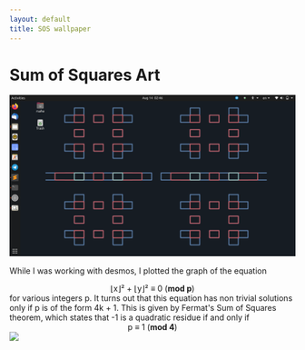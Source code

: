 ```yaml
---
layout: default
title: SOS wallpaper
---
```


# Sum of Squares Art 

<img src = "images/wallpaper_art_1.png?raw=true"/>

While I was working with desmos, I plotted the graph of the equation 
<div align = "center"> 
  ⌊x⌋²  +  ⌊y⌋² ≡ 0  (<b>mod p</b>)
</div> 
for various integers p. It turns out that this equation has non trivial solutions only if p is of the form 4k + 1. This is given by Fermat's Sum of Squares theorem, which states that -1 is a quadratic residue if and only if 
<div align = "center"> 
  p ≡ 1  (<b>mod 4</b>)
</div> 

<img src = "images/wallpaper_art_desmos.gif?raw=true"/>
